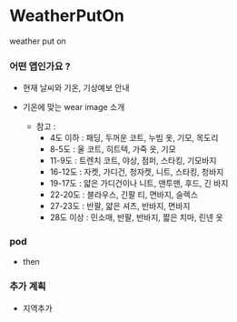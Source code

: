 # WeatherPutOn
 weather put on




### 어떤 앱인가요 ?

- 현재 날씨와 기온, 기상예보 안내
- 기온에 맞는 wear image 소개



  - 참고 :
    - 4도 이하 : 패딩, 두꺼운 코트, 누빔 옷, 기모, 목도리
    - 8-5도 : 울 코트, 히트텍, 가죽 옷, 기모
    - 11-9도 : 트렌치 코트, 야상, 점퍼, 스타킹, 기모바지
    - 16-12도 : 자켓, 가디건, 청자켓, 니트, 스타킹, 청바지
    - 19-17도 : 얇은 가디건이나 니트, 맨투맨, 후드, 긴 바지
    - 22-20도 : 블라우스, 긴팔 티, 면바지, 슬렉스
    - 27-23도 : 반팔, 얇은 셔츠, 반바지, 면바지
    - 28도 이상 : 민소매, 반팔, 반바지, 짧은 치마, 린넨 옷


### pod
- then


### 추가 계획

- 지역추가


